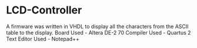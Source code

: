 # LCD-Controller
A firmware was written in VHDL to display all the characters from the ASCII table to the display.
Board Used - Altera DE-2 70
Compiler Used - Quartus 2
Text Editor Used - Notepad++
